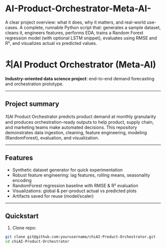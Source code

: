 # AI-Product-Orchestrator-Meta-AI-
A clear project overview: what it does, why it matters, and real-world use-cases.  A complete, runnable Python script that: generates a sample dataset, cleans it, engineers features, performs EDA, trains a Random Forest regression model (with optional LSTM snippet), evaluates using RMSE and R², and visualizes actual vs predicted values. 

# 치AI Product Orchestrator (Meta-AI)

**Industry-oriented data science project**: end-to-end demand forecasting and orchestration prototype.

---

## Project summary
치AI Product Orchestrator predicts product demand at monthly granularity and produces orchestration-ready outputs to help product, supply chain, and marketing teams make automated decisions. This repository demonstrates data ingestion, cleaning, feature engineering, modeling (RandomForest), evaluation, and visualization.

---

## Features
- Synthetic dataset generator for quick experimentation
- Robust feature engineering: lag features, rolling means, seasonality encoding
- RandomForest regression baseline with RMSE & R² evaluation
- Visualizations: global & per-product actual vs predicted plots
- Artifacts saved for reuse (model/scaler)

---

## Quickstart

1. Clone repo:
```bash
git clone git@github.com:yourusername/chiAI-Product-Orchestrator.git
cd chiAI-Product-Orchestrator
